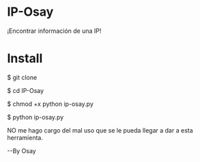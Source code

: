 # IP-Osay

¡Encontrar información de una IP!


# Install

$ git clone

$ cd IP-Osay

$ chmod +x python ip-osay.py

$ python ip-osay.py


NO me hago cargo del mal uso que se le pueda llegar
a dar a esta herramienta.

--By Osay
